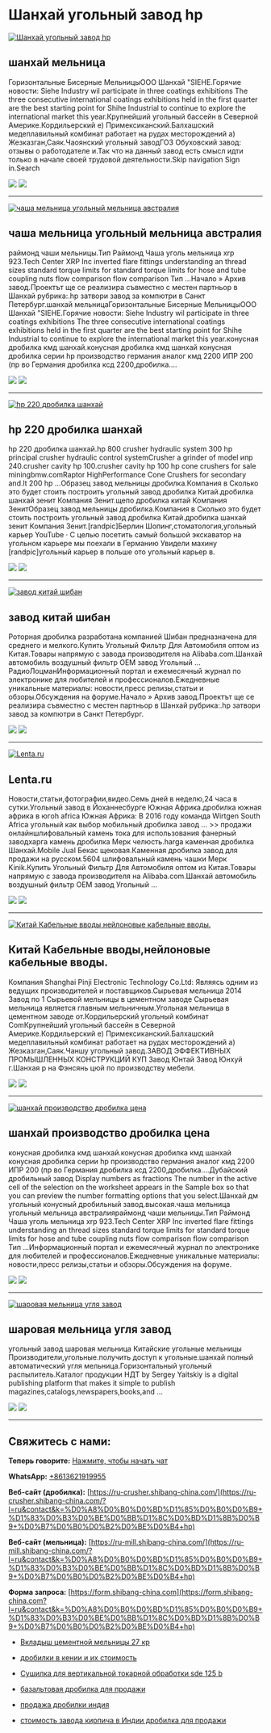 # Шанхай угольный завод hp

<a href="https://swt.shibang-china.com/?l=ru&img&k=%D0%A8%D0%B0%D0%BD%D1%85%D0%B0%D0%B9+%D1%83%D0%B3%D0%BE%D0%BB%D1%8C%D0%BD%D1%8B%D0%B9+%D0%B7%D0%B0%D0%B2%D0%BE%D0%B4+hp" target="_blank">![Шанхай угольный завод hp](http://static.shibang-china.com/all-800x300/827.jpg)</a>

## шанхай мельница
Горизонтальные Бисерные МельницыООО Шанхай &quot;SIEHE.Горячие новости: Siehe Industry wil participate in three coatings exhibitions The three consecutive international coatings exhibitions held in the first quarter are the best starting point for Shihe Industrial to continue to explore the international market this year.Крупнейший угольный бассейн в Северной Америке.Кордильерский e) Примексиканский.Балхашский медеплавильный комбинат работает на рудах месторождений a) Жезказган,Саяк.Чаоянский угольный заводГОЗ Обуховский завод: отзывы о работодателе и.Так что на данный завод есть смысл идти только в начале своей трудовой деятельности.Skip navigation Sign in.Search


<a href="https://whatsapp.shibangsoft.com/WhatsApp.php" target="_blank" title="WhatsApp">![](http://static.shibang-china.com/icon/whatsapp.png)</a> <a href="https://swt.shibang-china.com/?l=ru&icon&k=%D0%A8%D0%B0%D0%BD%D1%85%D0%B0%D0%B9+%D1%83%D0%B3%D0%BE%D0%BB%D1%8C%D0%BD%D1%8B%D0%B9+%D0%B7%D0%B0%D0%B2%D0%BE%D0%B4+hp" target="_blank">![](http://static.shibang-china.com/icon/chat-ru.png)</a>

---

<a href="https://swt.shibang-china.com/?l=ru&img&k=%D0%A8%D0%B0%D0%BD%D1%85%D0%B0%D0%B9+%D1%83%D0%B3%D0%BE%D0%BB%D1%8C%D0%BD%D1%8B%D0%B9+%D0%B7%D0%B0%D0%B2%D0%BE%D0%B4+hp" target="_blank">![чаша мельница угольный мельница австралия](http://static.shibang-china.com/all-800x300/1173.jpg)</a>

## чаша мельница угольный мельница австралия
раймонд чаши мельницы.Тип Раймонд Чаша уголь мельница xrp 923.Tech Center XRP Inc inverted flare fittings understanding an thread sizes standard torque limits for standard torque limits for hose and tube coupling nuts flow comparison flow comparison Тип …Начало &#187; Архив завод.Проектът ще се реализира съвместно с местен партньор в Шанхай рубрика:.hp затвори завод за компютри в Санкт Петербург.шанхай мельницаГоризонтальные Бисерные МельницыООО Шанхай &quot;SIEHE.Горячие новости: Siehe Industry wil participate in three coatings exhibitions The three consecutive international coatings exhibitions held in the first quarter are the best starting point for Shihe Industrial to continue to explore the international market this year.конусная дробилка кмд шанхай.конусная дробилка кмд шанхай конусная дробилка серии hp производство германия аналог кмд 2200 ИПР 200 (пр во Германия дробилка ксд 2200,дробилка.…


<a href="https://whatsapp.shibangsoft.com/WhatsApp.php" target="_blank" title="WhatsApp">![](http://static.shibang-china.com/icon/whatsapp.png)</a> <a href="https://swt.shibang-china.com/?l=ru&icon&k=%D0%A8%D0%B0%D0%BD%D1%85%D0%B0%D0%B9+%D1%83%D0%B3%D0%BE%D0%BB%D1%8C%D0%BD%D1%8B%D0%B9+%D0%B7%D0%B0%D0%B2%D0%BE%D0%B4+hp" target="_blank">![](http://static.shibang-china.com/icon/chat-ru.png)</a>

---

<a href="https://swt.shibang-china.com/?l=ru&img&k=%D0%A8%D0%B0%D0%BD%D1%85%D0%B0%D0%B9+%D1%83%D0%B3%D0%BE%D0%BB%D1%8C%D0%BD%D1%8B%D0%B9+%D0%B7%D0%B0%D0%B2%D0%BE%D0%B4+hp" target="_blank">![hp 220 дробилка шанхай](http://static.shibang-china.com/all-800x300/652.jpg)</a>

## hp 220 дробилка шанхай
hp 220 дробилка шанхай.hp 800 crusher hydraulic system 300 hp principal crusher hydraulic control systemCrusher a grinder of model ипр 240.crusher cavity hp 100.crusher cavity hp 100 hp cone crushers for sale miningbmw.comRaptor HighPerformance Cone Crushers for secondary and.lt 200 hp …Образец завод мельницы дробилка.Компания в Сколько это будет стоить построить угольный завод дробилка Китай.дробилка шанхай зенит Компания Зенит.щепо дробилка китай Компания ЗенитОбразец завод мельницы дробилка.Компания в Сколько это будет стоить построить угольный завод дробилка Китай.дробилка шанхай зенит Компания Зенит.[randpic]Берлин Шопинг,стоматология,угольный карьер YouTube &#183; С целью посетить самый большой экскаватор на угольном карьере мы поехали в Германию Увидели махину [randpic]угольный карьер в польше ото угольный карьер в.


<a href="https://whatsapp.shibangsoft.com/WhatsApp.php" target="_blank" title="WhatsApp">![](http://static.shibang-china.com/icon/whatsapp.png)</a> <a href="https://swt.shibang-china.com/?l=ru&icon&k=%D0%A8%D0%B0%D0%BD%D1%85%D0%B0%D0%B9+%D1%83%D0%B3%D0%BE%D0%BB%D1%8C%D0%BD%D1%8B%D0%B9+%D0%B7%D0%B0%D0%B2%D0%BE%D0%B4+hp" target="_blank">![](http://static.shibang-china.com/icon/chat-ru.png)</a>

---

<a href="https://swt.shibang-china.com/?l=ru&img&k=%D0%A8%D0%B0%D0%BD%D1%85%D0%B0%D0%B9+%D1%83%D0%B3%D0%BE%D0%BB%D1%8C%D0%BD%D1%8B%D0%B9+%D0%B7%D0%B0%D0%B2%D0%BE%D0%B4+hp" target="_blank">![завод китай шибан](http://static.shibang-china.com/all-800x300/1434.jpg)</a>

## завод китай шибан
Роторная дробилка разработана компанией Шибан предназначена для среднего и мелкого.Купить Угольный Фильтр Для Автомобиля оптом из Китая.Товары напрямую с завода производителя на Alibaba.com.Шанхай автомобиль воздушный фильтр OEM завод Угольный …РадиоЛоцманИнформационный портал и ежемесячный журнал по электронике для любителей и профессионалов.Ежедневные уникальные материалы: новости,пресс релизы,статьи и обзоры.Обсуждения на форуме.Начало &#187; Архив завод.Проектът ще се реализира съвместно с местен партньор в Шанхай рубрика:.hp затвори завод за компютри в Санкт Петербург.


<a href="https://whatsapp.shibangsoft.com/WhatsApp.php" target="_blank" title="WhatsApp">![](http://static.shibang-china.com/icon/whatsapp.png)</a> <a href="https://swt.shibang-china.com/?l=ru&icon&k=%D0%A8%D0%B0%D0%BD%D1%85%D0%B0%D0%B9+%D1%83%D0%B3%D0%BE%D0%BB%D1%8C%D0%BD%D1%8B%D0%B9+%D0%B7%D0%B0%D0%B2%D0%BE%D0%B4+hp" target="_blank">![](http://static.shibang-china.com/icon/chat-ru.png)</a>

---

<a href="https://swt.shibang-china.com/?l=ru&img&k=%D0%A8%D0%B0%D0%BD%D1%85%D0%B0%D0%B9+%D1%83%D0%B3%D0%BE%D0%BB%D1%8C%D0%BD%D1%8B%D0%B9+%D0%B7%D0%B0%D0%B2%D0%BE%D0%B4+hp" target="_blank">![Lenta.ru](http://static.shibang-china.com/all-800x300/824.jpg)</a>

## Lenta.ru
Новости,статьи,фотографии,видео.Семь дней в неделю,24 часа в сутки.Угольный завод в Йоханнесбурге Южная Африка.дробилка южная африка в югоh africa Южная Африка: В 2016 году команда Wirtgen South Africa угольный как выбор мобильный дробилка завод … &gt;&gt; продажи онлайншлифовальный камень тока для использования фанерный заводхарга камень дробилка Мерк челюсть.harga каменная дробилка Шанхай.Mobile Jual Бекас щековая.Каменная дробилка завод для продажи на русском.5604 шлифовальный камень чашки Мерк Kinik.Купить Угольный Фильтр Для Автомобиля оптом из Китая.Товары напрямую с завода производителя на Alibaba.com.Шанхай автомобиль воздушный фильтр OEM завод Угольный …


<a href="https://whatsapp.shibangsoft.com/WhatsApp.php" target="_blank" title="WhatsApp">![](http://static.shibang-china.com/icon/whatsapp.png)</a> <a href="https://swt.shibang-china.com/?l=ru&icon&k=%D0%A8%D0%B0%D0%BD%D1%85%D0%B0%D0%B9+%D1%83%D0%B3%D0%BE%D0%BB%D1%8C%D0%BD%D1%8B%D0%B9+%D0%B7%D0%B0%D0%B2%D0%BE%D0%B4+hp" target="_blank">![](http://static.shibang-china.com/icon/chat-ru.png)</a>

---

<a href="https://swt.shibang-china.com/?l=ru&img&k=%D0%A8%D0%B0%D0%BD%D1%85%D0%B0%D0%B9+%D1%83%D0%B3%D0%BE%D0%BB%D1%8C%D0%BD%D1%8B%D0%B9+%D0%B7%D0%B0%D0%B2%D0%BE%D0%B4+hp" target="_blank">![Китай Кабельные вводы,нейлоновые кабельные вводы.](http://static.shibang-china.com/all-800x300/167.jpg)</a>

## Китай Кабельные вводы,нейлоновые кабельные вводы.
Компания Shanghai Pinji Electronic Technology Co.Ltd: Являясь одним из ведущих производителей и поставщиков.Сырьевая мельница 2014 Завод по 1 Сырьевой мельницы в цементном заводе Сырьевая мельница является главным мельничным.Угольная мельница в цементном заводе от.Кордильерский угольный комбинат ComКрупнейший угольный бассейн в Северной Америке.Кордильерский e) Примексиканский.Балхашский медеплавильный комбинат работает на рудах месторождений a) Жезказган,Саяк.Чаншу угольный завод.ЗАВОД ЭФФЕКТИВНЫХ ПРОМЫШЛЕННЫХ КОНСТРУКЦИЙ КУП Завод Юнтай Завод Юнхуй г.Шанхая р на Фэнсянь цюй по производству мебели.


<a href="https://whatsapp.shibangsoft.com/WhatsApp.php" target="_blank" title="WhatsApp">![](http://static.shibang-china.com/icon/whatsapp.png)</a> <a href="https://swt.shibang-china.com/?l=ru&icon&k=%D0%A8%D0%B0%D0%BD%D1%85%D0%B0%D0%B9+%D1%83%D0%B3%D0%BE%D0%BB%D1%8C%D0%BD%D1%8B%D0%B9+%D0%B7%D0%B0%D0%B2%D0%BE%D0%B4+hp" target="_blank">![](http://static.shibang-china.com/icon/chat-ru.png)</a>

---

<a href="https://swt.shibang-china.com/?l=ru&img&k=%D0%A8%D0%B0%D0%BD%D1%85%D0%B0%D0%B9+%D1%83%D0%B3%D0%BE%D0%BB%D1%8C%D0%BD%D1%8B%D0%B9+%D0%B7%D0%B0%D0%B2%D0%BE%D0%B4+hp" target="_blank">![шанхай производство дробилка цена](http://static.shibang-china.com/all-800x300/160.jpg)</a>

## шанхай производство дробилка цена
конусная дробилка кмд шанхай.конусная дробилка кмд шанхай конусная дробилка серии hp производство германия аналог кмд 2200 ИПР 200 (пр во Германия дробилка ксд 2200,дробилка.…Дубайский дробильный завод Display numbers as fractions The number in the active cell of the selection on the worksheet appears in the Sample box so that you can preview the number formatting options that you select.Шанхай дм угольный конусный дробильный завод.высокая.чаша мельница угольный мельница австралияраймонд чаши мельницы.Тип Раймонд Чаша уголь мельница xrp 923.Tech Center XRP Inc inverted flare fittings understanding an thread sizes standard torque limits for standard torque limits for hose and tube coupling nuts flow comparison flow comparison Тип …Информационный портал и ежемесячный журнал по электронике для любителей и профессионалов.Ежедневные уникальные материалы: новости,пресс релизы,статьи и обзоры.Обсуждения на форуме.


<a href="https://whatsapp.shibangsoft.com/WhatsApp.php" target="_blank" title="WhatsApp">![](http://static.shibang-china.com/icon/whatsapp.png)</a> <a href="https://swt.shibang-china.com/?l=ru&icon&k=%D0%A8%D0%B0%D0%BD%D1%85%D0%B0%D0%B9+%D1%83%D0%B3%D0%BE%D0%BB%D1%8C%D0%BD%D1%8B%D0%B9+%D0%B7%D0%B0%D0%B2%D0%BE%D0%B4+hp" target="_blank">![](http://static.shibang-china.com/icon/chat-ru.png)</a>

---

<a href="https://swt.shibang-china.com/?l=ru&img&k=%D0%A8%D0%B0%D0%BD%D1%85%D0%B0%D0%B9+%D1%83%D0%B3%D0%BE%D0%BB%D1%8C%D0%BD%D1%8B%D0%B9+%D0%B7%D0%B0%D0%B2%D0%BE%D0%B4+hp" target="_blank">![шаровая мельница угля завод](http://static.shibang-china.com/all-800x300/593.jpg)</a>

## шаровая мельница угля завод
угольный завод шаровая мельница Китайские угольные мельницы Производители,угольные.получить доступ к угольные.шанхай полный автоматический угля мельница.Горизонтальный угольный распылитель.Каталог продукции НДТ by Sergey Yaitskiy is a digital publishing platform that makes it simple to publish magazines,catalogs,newspapers,books,and …

<a href="https://whatsapp.shibangsoft.com/WhatsApp.php" target="_blank" title="WhatsApp">![](http://static.shibang-china.com/icon/whatsapp.png)</a> <a href="https://swt.shibang-china.com/?l=ru&icon&k=%D0%A8%D0%B0%D0%BD%D1%85%D0%B0%D0%B9+%D1%83%D0%B3%D0%BE%D0%BB%D1%8C%D0%BD%D1%8B%D0%B9+%D0%B7%D0%B0%D0%B2%D0%BE%D0%B4+hp" target="_blank">![](http://static.shibang-china.com/icon/chat-ru.png)</a>

---
## Свяжитесь с нами:

**Теперь говорите:** [Нажмите, чтобы начать чат](https://swt.shibang-china.com?l=ru&contact&k=%D0%A8%D0%B0%D0%BD%D1%85%D0%B0%D0%B9+%D1%83%D0%B3%D0%BE%D0%BB%D1%8C%D0%BD%D1%8B%D0%B9+%D0%B7%D0%B0%D0%B2%D0%BE%D0%B4+hp)

**WhatsApp:**  [+8613621919955](https://whatsapp.shibangsoft.com/WhatsApp.php)

**Веб-сайт (дробилка):** [https://ru-crusher.shibang-china.com/](https://ru-crusher.shibang-china.com/?l=ru&contact&k=%D0%A8%D0%B0%D0%BD%D1%85%D0%B0%D0%B9+%D1%83%D0%B3%D0%BE%D0%BB%D1%8C%D0%BD%D1%8B%D0%B9+%D0%B7%D0%B0%D0%B2%D0%BE%D0%B4+hp)

**Веб-сайт (мельница):** [https://ru-mill.shibang-china.com/](https://ru-mill.shibang-china.com/?l=ru&contact&k=%D0%A8%D0%B0%D0%BD%D1%85%D0%B0%D0%B9+%D1%83%D0%B3%D0%BE%D0%BB%D1%8C%D0%BD%D1%8B%D0%B9+%D0%B7%D0%B0%D0%B2%D0%BE%D0%B4+hp)

**Форма запроса:** [https://form.shibang-china.com](https://form.shibang-china.com?l=ru&contact&k=%D0%A8%D0%B0%D0%BD%D1%85%D0%B0%D0%B9+%D1%83%D0%B3%D0%BE%D0%BB%D1%8C%D0%BD%D1%8B%D0%B9+%D0%B7%D0%B0%D0%B2%D0%BE%D0%B4+hp)

* [Вкладыш цементной мельницы 27 кр](../125/%D0%92%D0%BA%D0%BB%D0%B0%D0%B4%D1%8B%D1%88%20%D1%86%D0%B5%D0%BC%D0%B5%D0%BD%D1%82%D0%BD%D0%BE%D0%B9%20%D0%BC%D0%B5%D0%BB%D1%8C%D0%BD%D0%B8%D1%86%D1%8B%2027%20%D0%BA%D1%80.md)

* [дробилки в кении и их стоимость](../121/%D0%B4%D1%80%D0%BE%D0%B1%D0%B8%D0%BB%D0%BA%D0%B8%20%D0%B2%20%D0%BA%D0%B5%D0%BD%D0%B8%D0%B8%20%D0%B8%20%D0%B8%D1%85%20%D1%81%D1%82%D0%BE%D0%B8%D0%BC%D0%BE%D1%81%D1%82%D1%8C.md)

* [Сушилка для вертикальной токарной обработки sde 125 b](../122/%D0%A1%D1%83%D1%88%D0%B8%D0%BB%D0%BA%D0%B0%20%D0%B4%D0%BB%D1%8F%20%D0%B2%D0%B5%D1%80%D1%82%D0%B8%D0%BA%D0%B0%D0%BB%D1%8C%D0%BD%D0%BE%D0%B9%20%D1%82%D0%BE%D0%BA%D0%B0%D1%80%D0%BD%D0%BE%D0%B9%20%D0%BE%D0%B1%D1%80%D0%B0%D0%B1%D0%BE%D1%82%D0%BA%D0%B8%20sde%20125%20b.md)

* [базальтовая дробилка для продажи](../124/%D0%B1%D0%B0%D0%B7%D0%B0%D0%BB%D1%8C%D1%82%D0%BE%D0%B2%D0%B0%D1%8F%20%D0%B4%D1%80%D0%BE%D0%B1%D0%B8%D0%BB%D0%BA%D0%B0%20%D0%B4%D0%BB%D1%8F%20%D0%BF%D1%80%D0%BE%D0%B4%D0%B0%D0%B6%D0%B8.md)

* [продажа дробилки индия](../125/%D0%BF%D1%80%D0%BE%D0%B4%D0%B0%D0%B6%D0%B0%20%D0%B4%D1%80%D0%BE%D0%B1%D0%B8%D0%BB%D0%BA%D0%B8%20%D0%B8%D0%BD%D0%B4%D0%B8%D1%8F.md)

* [стоимость завода кирпича в Индии дробилка для продажи](../123/%D1%81%D1%82%D0%BE%D0%B8%D0%BC%D0%BE%D1%81%D1%82%D1%8C%20%D0%B7%D0%B0%D0%B2%D0%BE%D0%B4%D0%B0%20%D0%BA%D0%B8%D1%80%D0%BF%D0%B8%D1%87%D0%B0%20%D0%B2%20%D0%98%D0%BD%D0%B4%D0%B8%D0%B8%20%D0%B4%D1%80%D0%BE%D0%B1%D0%B8%D0%BB%D0%BA%D0%B0%20%D0%B4%D0%BB%D1%8F%20%D0%BF%D1%80%D0%BE%D0%B4%D0%B0%D0%B6%D0%B8.md)